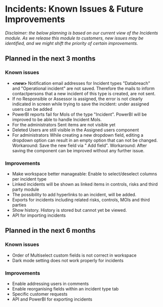 # Incidents: Known Issues & Future Improvements

_Disclaimer: the below planning is based on our current view of the Incidents module. As we release this module to customers, new issues may be identified, and we might shift the priority of certain improvements._

## Planned in the next 3 months

### Known issues

* **\<new>** Notification email addresses for Incident types "Databreach" and "Operational incident" are not saved. Therefore the mails to inform contactpersons that a new incident of this type is created, are not sent.
* If no Responsible or Assessor is assigned, the error is not clearly indicated in screen while trying to save the incident: under assigned users can be added
* PowerBI reports fail for MoIs of the type "Incident". PowerBI will be improved to be able to handle Incident MoIs.
* For the administrators Sent items are not visible yet
* Deleted Users are still visible in the Assigned users component
* For administrators While creating a new dropdown field, editing a dropdown option can result in an empty option that can not be changed. Workaround: Save the new field via " Add field".  Workaround: After saving the component can be improved without any further issue.

### Improvements

* Make workspace better manageable: Enable to select/deselect columns per incident type
* Linked incidents will be shown as linked items in controls, risks and third party module
* The possibility to add hyperlinks to an incident, will be added.
* Exports for incidents including related risks, controls, MOIs and third parties
* Show history. History is stored but cannot yet be viewed.
* API for importing incidents

## Planned in the next 6 months

### Known issues

* Order of Multiselect custom fields is not correct  in workspace&#x20;
* Dark mode setting does not work properly for incidents

### Improvements

* Enable addressing users in comments
* Enable reorganising fields within an incident type tab
* Specific customer requests
* API and PowerBI for exporting incidents
